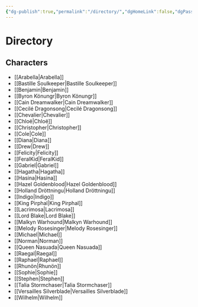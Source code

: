 ```yaml
---
{"dg-publish":true,"permalink":"/directory/","dgHomeLink":false,"dgPassFrontmatter":false}
---
```


# Directory
## Characters
- [[Arabella|Arabella]]
- [[Bastille Soulkeeper|Bastille Soulkeeper]]
- [[Benjamin|Benjamin]]
- [[Byron Könungr|Byron Könungr]]
- [[Cain Dreamwalker|Cain Dreamwalker]]
- [[Cecilé Dragonsong|Cecilé Dragonsong]]
- [[Chevalier|Chevalier]]
- [[Chloë|Chloë]]
- [[Christopher|Christopher]]
- [[Cole|Cole]]
- [[Diana|Diana]]
- [[Drew|Drew]]
- [[Felicity|Felicity]]
- [[FeralKid|FeralKid]]
- [[Gabriel|Gabriel]]
- [[Hagatha|Hagatha]]
- [[Hasina|Hasina]]
- [[Hazel Goldenblood|Hazel Goldenblood]]
- [[Holland Dröttningu|Holland Dröttningu]]
- [[Indigo|Indigo]]
- [[King Pirphal|King Pirphal]]
- [[Lacrimosa|Lacrimosa]]
- [[Lord Blake|Lord Blake]]
- [[Malkyn Warhound|Malkyn Warhound]]
- [[Melody Rosesinger|Melody Rosesinger]]
- [[Michael|Michael]]
- [[Norman|Norman]]
- [[Queen Nasuada|Queen Nasuada]]
- [[Raegal|Raegal]]
- [[Raphael|Raphael]]
- [[Rhunön|Rhunön]]
- [[Sophie|Sophie]]
- [[Stephen|Stephen]]
- [[Talia Stormchaser|Talia Stormchaser]]
- [[Versailles Silverblade|Versailles Silverblade]]
- [[Wilhelm|Wilhelm]]

